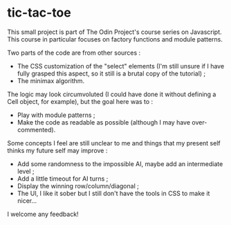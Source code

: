 # tic-tac-toe

This small project is part of The Odin Project's course series on Javascript. This course in particular focuses on factory functions and module patterns.

Two parts of the code are from other sources :
- The CSS customization of the "select" elements (I'm still unsure if I have fully grasped this aspect, so it still is a brutal copy of the tutorial) ;
- The minimax algorithm.

The logic may look circumvoluted (I could have done it without defining a Cell object, for example), but the goal here was to :
- Play with module patterns ;
- Make the code as readable as possible (although I may have over-commented).

Some concepts I feel are still unclear to me and things that my present self thinks my future self may improve :
- Add some randomness to the impossible AI, maybe add an intermediate level ;
- Add a little timeout for AI turns ;
- Display the winning row/column/diagonal ;
- The UI, I like it sober but I still don't have the tools in CSS to make it nicer...

I welcome any feedback!
